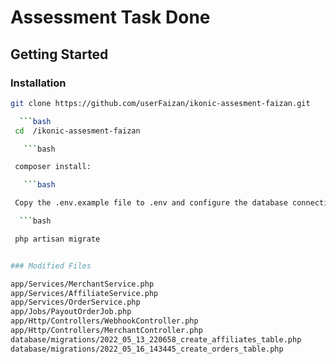 # Assessment Task Done

## Getting Started


### Installation 


   ```bash
   git clone https://github.com/userFaizan/ikonic-assesment-faizan.git

     ```bash
    cd  /ikonic-assesment-faizan

      ```bash

    composer install:

      ```bash

    Copy the .env.example file to .env and configure the database connection.

     ```bash

    php artisan migrate


### Modified Files 

app/Services/MerchantService.php
app/Services/AffiliateService.php
app/Services/OrderService.php
app/Jobs/PayoutOrderJob.php
app/Http/Controllers/WebhookController.php
app/Http/Controllers/MerchantController.php
database/migrations/2022_05_13_220658_create_affiliates_table.php
database/migrations/2022_05_16_143445_create_orders_table.php


